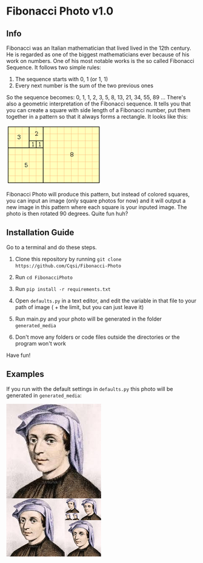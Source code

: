 # Fibonacci Photo v1.0

## **Info**
Fibonacci was an Italian mathematician that lived lived in the 12th century. He is regarded as one of the biggest mathematicians ever because of his work on numbers. One of his most notable works is the so called Fibonacci Sequence. It follows two simple rules:

1. The sequence starts with 0, 1 (or 1, 1)
2. Every next number is the sum of the two previous ones

So the sequence becomes: 0, 1, 1, 2, 3, 5, 8, 13, 21, 34, 55, 89 ...
There's also a geometric interpretation of the Fibonacci sequence. It tells you that you can create a square with side length of a Fibonacci number, put them together in a pattern so that it always forms a rectangle. It looks like this:

![Fibonacci Photo](https://github.com/Cqsi/Fibonacci-Photo/blob/master/test_images/fibonacci_rectangle.png)

Fibonacci Photo will produce this pattern, but instead of colored squares, you can input an image (only square photos for now) and it will output a new image in this pattern where each square is your inputed image. The photo is then rotated 90 degrees. Quite fun huh?

## Installation Guide

Go to a terminal and do these steps.


1. Clone this repository by running `git clone https://github.com/Cqsi/Fibonacci-Photo`

2. Run `cd FibonacciPhoto`

3. Run `pip install -r requirements.txt`

4. Open `defaults.py` in a text editor, and edit the variable in that file to your path of image ( + the limit, but you can just leave it)

5. Run main.py and your photo will be generated in the folder `generated_media`

6. Don't move any folders or code files outside the directories or the program won't work

Have fun!

## Examples

If you run with the default settings in `defaults.py` this photo will be generated in `generated_media`:

![Fibonacci Photo](https://github.com/Cqsi/Fibonacci-Photo/blob/master/test_images/example.png)